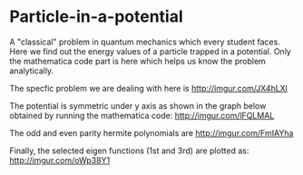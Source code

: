 # Particle-in-a-potential
A "classical" problem in quantum mechanics which every student faces. Here we find out the energy values of a particle trapped in a potential. Only the mathematica code part is here which helps us know the problem analytically.


The specfic problem we are dealing with here is 
http://imgur.com/JX4hLXl

The potential is symmetric under y axis as shown in the graph below obtained by running the mathematica code:
http://imgur.com/lFQLMAL

The odd and even parity hermite polynomials are 
http://imgur.com/FmIAYha

Finally, the selected eigen functions (1st and 3rd) are plotted as:
http://imgur.com/oWp38Y1

